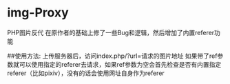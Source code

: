 # img-Proxy
PHP图片反代
在原作者的基础上修了一些Bug和逻辑，然后增加了内置referer功能

##使用方法:
上传服务器后，访问index.php/?url=请求的图片地址  如果带了ref参数就可以使用指定的referer去请求，如果ref参数为空会首先检查是否有内置指定referer（比如pixiv），没有的话会使用网址自身作为referer
